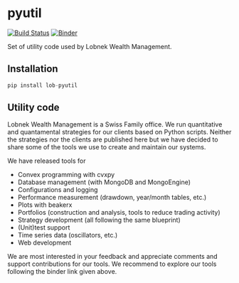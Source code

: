# pyutil

[![Build Status](https://travis-ci.org/lobnek/pyutil.svg?branch=master)](https://travis-ci.org/lobnek/pyutil)
[![Binder](https://mybinder.org/badge_logo.svg)](https://mybinder.org/v2/gh/lobnek/pyutil/master?filepath=%2Fbinder)


Set of utility code used by Lobnek Wealth Management.


## Installation
```python
pip install lob-pyutil
```

## Utility code

Lobnek Wealth Management is a Swiss Family office. We run quantitative and quantamental strategies for our clients based on Python scripts.
Neither the strategies nor the clients are published here but we have decided to share some of the tools we use to create and 
maintain our systems. 

We have released tools for 
* Convex programming with cvxpy
* Database management (with MongoDB and MongoEngine)
* Configurations and logging 
* Performance measurement (drawdown, year/month tables, etc.)
* Plots with beakerx
* Portfolios (construction and analysis, tools to reduce trading activity)
* Strategy development (all following the same blueprint)
* (Unit)test support
* Time series data (oscillators, etc.)
* Web development

We are most interested in your feedback and appreciate comments and support contributions for our tools.  We recommend to explore
our tools following the binder link given above.



